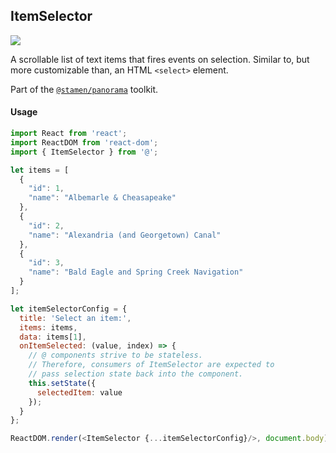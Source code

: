 ## ItemSelector

<img src='https://cloud.githubusercontent.com/assets/1127259/11770143/7432a538-a1ac-11e5-8e89-890621d263ca.png'>

A scrollable list of text items that fires events on selection. Similar to, but more customizable than, an HTML `<select>` element.

Part of the [`@stamen/panorama`](https://www.npmjs.com/package/@stamen/panorama) toolkit.

#### Usage
```js
import React from 'react';
import ReactDOM from 'react-dom';
import { ItemSelector } from '@';

let items = [
  {
    "id": 1,
    "name": "Albemarle & Cheasapeake"
  },
  {
    "id": 2,
    "name": "Alexandria (and Georgetown) Canal"
  },
  {
    "id": 3,
    "name": "Bald Eagle and Spring Creek Navigation"
  }
];

let itemSelectorConfig = {
  title: 'Select an item:',
  items: items,
  data: items[1],
  onItemSelected: (value, index) => {
    // @ components strive to be stateless.
    // Therefore, consumers of ItemSelector are expected to
    // pass selection state back into the component.
    this.setState({
      selectedItem: value
    });
  }
};

ReactDOM.render(<ItemSelector {...itemSelectorConfig}/>, document.body);
```
